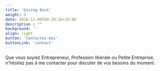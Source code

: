 ```yaml
---
title: 'Giving Back'
weight: 3
date: 2018-12-06T09:29:16+10:00
description : ""
background: ''
align: right
button: 'Contactez-moi'
buttonLink: 'contact'
---
```


Que vous soyiez Entrepreneur, Profession libérale ou Petite Entreprise, n'hésitez pas à me contacter pour discuter de vos besoins du moment.
